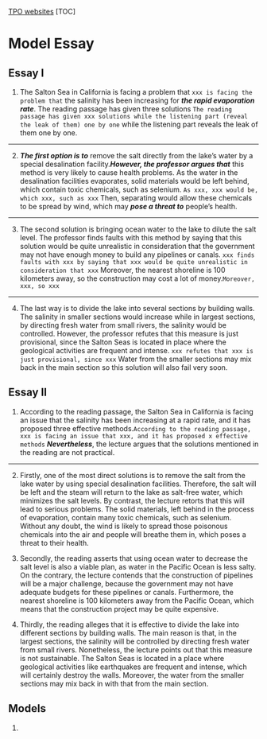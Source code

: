 [TPO websites](http://top.zhan.com/toefl/write/practice-review.html?workflow_id=111591439&article_id=1370&scenario=13&back_url=http://top.zhan.com/toefl/write/alltpo.html&write_type=1) 
[TOC]
# Model Essay
## Essay I

1.    The Salton Sea in California is facing a problem that `xxx is facing the problem that`  the salinity has been increasing for ***the rapid evaporation rate***. The reading passage has given three solutions `The reading passage has given xxx solutions while the listening part (reveal the leak of them) one by one` while the listening part reveals the leak of them one by one. 
--------
2. 	***The first option is to*** remove the salt directly from the lake’s water by a special desalination facility.***However, the professor argues that*** this method is very likely to cause health problems. As the water in the desalination facilities evaporates, solid materials would be left behind, which contain toxic chemicals, such as selenium. `As xxx, xxx would be, which xxx, such as xxx` Then, separating would allow these chemicals to be spread by wind, which may ***pose a threat to*** people’s health. 
--------

3.	The second solution is bringing ocean water to the lake to dilute the salt level. The professor finds faults with this method by saying that this solution would be quite unrealistic in consideration that the government may not have enough money to build any pipelines or canals. `xxx finds faults with xxx by saying that xxx would be quite unrealistic in consideration that xxx` Moreover, the nearest shoreline is 100 kilometers away, so the construction may cost a lot of money.`Moreover, xxx, so xxx` 
--------

    
4.	The last way is to divide the lake into several sections by building walls. The salinity in smaller sections would increase while in largest sections, by directing fresh water from small rivers, the salinity would be controlled. However, the professor refutes that this measure is just provisional, since the Salton Seas is located in place where the geological activities are frequent and intense. `xxx refutes that xxx is just provisional, since xxx` Water from the smaller sections may mix back in the main section so this solution will also fail very soon.
## Essay II

1. According to the reading passage, the Salton Sea in California is facing an issue that the salinity has been increasing at a rapid rate, and it has proposed three effective methods.`According to the reading passage, xxx is facing an issue that xxx, and it has proposed x effective methods`  ***Nevertheless***, the lecture argues that the solutions mentioned in the reading are not practical.
--------

2.	Firstly, one of the most direct solutions is to remove the salt from the lake water by using special desalination facilities. Therefore, the salt will be left and the steam will return to the lake as salt-free water, which minimizes the salt levels. By contrast, the lecture retorts that this will lead to serious problems. The solid materials, left behind in the process of evaporation, contain many toxic chemicals, such as selenium. Without any doubt, the wind is likely to spread those poisonous chemicals into the air and people will breathe them in, which poses a threat to their health.

3.	Secondly, the reading asserts that using ocean water to decrease the salt level is also a viable plan, as water in the Pacific Ocean is less salty. On the contrary, the lecture contends that the construction of pipelines will be a major challenge, because the government may not have adequate budgets for these pipelines or canals. Furthermore, the nearest shoreline is 100 kilometers away from the Pacific Ocean, which means that the construction project may be quite expensive.

4.	Thirdly, the reading alleges that it is effective to divide the lake into different sections by building walls. The main reason is that, in the largest sections, the salinity will be controlled by directing fresh water from small rivers. Nonetheless, the lecture points out that this measure is not sustainable. The Salton Seas is located in a place where geological activities like earthquakes are frequent and intense, which will certainly destroy the walls. Moreover, the water from the smaller sections may mix back in with that from the main section.

## Models

1. 
